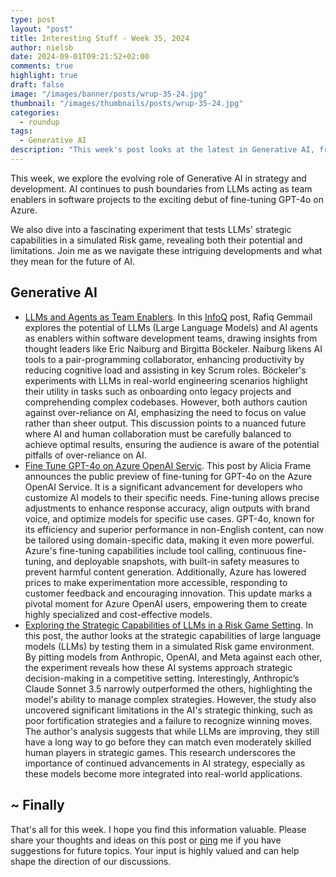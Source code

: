 ```yaml
---
type: post
layout: "post"
title: Interesting Stuff - Week 35, 2024
author: nielsb
date: 2024-09-01T09:21:52+02:00
comments: true
highlight: true
draft: false
image: "/images/banner/posts/wrup-35-24.jpg"
thumbnail: "/images/thumbnails/posts/wrup-35-24.jpg"
categories:
  - roundup
tags:
  - Generative AI
description: "This week's post looks at the latest in Generative AI, from LLMs enhancing software teams to the debut of GPT-4o fine-tuning on Azure. We also explore how AI models strategize in a simulated Risk game, revealing their potential and current limitations."
---
```


This week, we explore the evolving role of Generative AI in strategy and development. AI continues to push boundaries from LLMs acting as team enablers in software projects to the exciting debut of fine-tuning GPT-4o on Azure. 

We also dive into a fascinating experiment that tests LLMs' strategic capabilities in a simulated Risk game, revealing both their potential and limitations. Join me as we navigate these intriguing developments and what they mean for the future of AI.

<!--more-->

## Generative AI

* [LLMs and Agents as Team Enablers][1]. In this [InfoQ][iq] post, Rafiq Gemmail explores the potential of LLMs (Large Language Models) and AI agents as enablers within software development teams, drawing insights from thought leaders like Eric Naiburg and Birgitta Böckeler. Naiburg likens AI tools to a pair-programming collaborator, enhancing productivity by reducing cognitive load and assisting in key Scrum roles. Böckeler's experiments with LLMs in real-world engineering scenarios highlight their utility in tasks such as onboarding onto legacy projects and comprehending complex codebases. However, both authors caution against over-reliance on AI, emphasizing the need to focus on value rather than sheer output. This discussion points to a nuanced future where AI and human collaboration must be carefully balanced to achieve optimal results, ensuring the audience is aware of the potential pitfalls of over-reliance on AI.
* [Fine Tune GPT-4o on Azure OpenAI Servic][2]. This post by Alicia Frame announces the public preview of fine-tuning for GPT-4o on the Azure OpenAI Service. It is a significant advancement for developers who customize AI models to their specific needs. Fine-tuning allows precise adjustments to enhance response accuracy, align outputs with brand voice, and optimize models for specific use cases. GPT-4o, known for its efficiency and superior performance in non-English content, can now be tailored using domain-specific data, making it even more powerful. Azure's fine-tuning capabilities include tool calling, continuous fine-tuning, and deployable snapshots, with built-in safety measures to prevent harmful content generation. Additionally, Azure has lowered prices to make experimentation more accessible, responding to customer feedback and encouraging innovation. This update marks a pivotal moment for Azure OpenAI users, empowering them to create highly specialized and cost-effective models.
* [Exploring the Strategic Capabilities of LLMs in a Risk Game Setting][3]. In this post, the author looks at the strategic capabilities of large language models (LLMs) by testing them in a simulated Risk game environment. By pitting models from Anthropic, OpenAI, and Meta against each other, the experiment reveals how these AI systems approach strategic decision-making in a competitive setting. Interestingly, Anthropic’s Claude Sonnet 3.5 narrowly outperformed the others, highlighting the model's ability to manage complex strategies. However, the study also uncovered significant limitations in the AI's strategic thinking, such as poor fortification strategies and a failure to recognize winning moves. The author's analysis suggests that while LLMs are improving, they still have a long way to go before they can match even moderately skilled human players in strategic games. This research underscores the importance of continued advancements in AI strategy, especially as these models become more integrated into real-world applications.

## ~ Finally

That's all for this week. I hope you find this information valuable. Please share your thoughts and ideas on this post or [ping][ma] me if you have suggestions for future topics. Your input is highly valued and can help shape the direction of our discussions.

[ma]: mailto:niels.it.berglund@gmail.com
[mp]: https://blog.acolyer.org
[iq]: https://www.infoq.com/
[ew]: http://sqlonice.com/
[re]: http://blog.revolutionanalytics.com
[sqsk]: https://www.sqlskills.com
[mdaveyblog]: https://mdavey.wordpress.com/
[charlblog]: https://charlla.com/

[jovpop]: https://twitter.com/JovanPop_MSFT
[bobw]: https://twitter.com/bobwardms
[revod]: https://twitter.com/revodavid
[lonny]: https://twitter.com/sqL_handLe
[ewtw]: https://twitter.com/sqlOnIce
[buckw]: https://twitter.com/BuckWoodyMSFT
[mattw]: https://twitter.com/matthewwarren
[murba]: https://twitter.com/muratdemirbas
[daveda]: https://twitter.com/davidthecoder
[adcol]: https://twitter.com/adriancolyer
[jesrod]: https://twitter.com/jrdothoughts
[tomaz]: https://twitter.com/tomaz_tsql
[dataart]: https://twitter.com/dataartisans
[luis]: https://twitter.com/luis_de_sousa
[benstop]: https://twitter.com/benstopford
[conflu]: https://twitter.com/confluentinc
[tylert]: https://twitter.com/tyler_treat
[andrewng]: https://twitter.com/AndrewYNg
[lawr]: https://twitter.com/bytezn
[jue]: https://twitter.com/b0rk
[yan]: https://twitter.com/theburningmonk
[danny]: https://twitter.com/g9yuayon
[rmoff]: https://www.linkedin.com/in/robinmoffatt/
[ryansw]: https://twitter.com/ryanswanstrom
[pabloc]: https://twitter.com/pabloc_ds
[mklep]: https://twitter.com/martinkl
[mdavey]: https://twitter.com/matt_davey
[jboner]: https://twitter.com/jboner
[joeduff]: https://twitter.com/funcOfJoe
[charl]: https://twitter.com/charllamprecht
[dbricks]: https://twitter.com/databricks
[adsit]: https://twitter.com/SitnikAdam
[vicky]: https://twitter.com/vickyharp
[dscentral]: https://twitter.com/DataScienceCtrl
[natemc]: https://twitter.com/natemcmaster
[ads]: https://twitter.com/azuredatastudio
[travw]: https://twitter.com/radtravis
[emilk]: https://twitter.com/IsTheArchitect
[netflx]: https://netflixtechblog.com/
[hubert]: https://www.linkedin.com/in/hkdulay/
[jserra]: https://www.linkedin.com/in/jamesserra/
[lemi]: https://www.linkedin.com/in/lemimasalu/
[michael]: https://www.linkedin.com/in/michaeladrianjohnson/

[1]: https://www.infoq.com/news/2024/08/llm-agent-team-enablers/
[2]: https://techcommunity.microsoft.com/t5/ai-azure-ai-services-blog/fine-tune-gpt-4o-on-azure-openai-service/ba-p/4228693
[3]: https://towardsdatascience.com/exploring-the-strategic-capabilities-of-llms-in-a-risk-game-setting-43c868d83c3b
